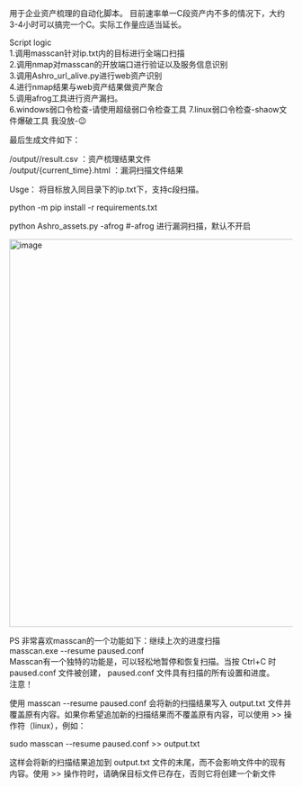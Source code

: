 用于企业资产梳理的自动化脚本。 目前速率单一C段资产内不多的情况下，大约3-4小时可以搞完一个C。实际工作量应适当延长。

Script logic<br>
  1.调用masscan针对ip.txt内的目标进行全端口扫描<br>
  2.调用nmap对masscan的开放端口进行验证以及服务信息识别<br>
  3.调用Ashro_url_alive.py进行web资产识别<br>
  4.进行nmap结果与web资产结果做资产聚合<br>
  5.调用afrog工具进行资产漏扫。<br>
  6.windows弱口令检查-请使用超级弱口令检查工具
  7.linux弱口令检查-shaow文件爆破工具 我没放-😉

最后生成文件如下：

  /output//result.csv          ：资产梳理结果文件<br>
  /output/{current_time}.html  ：漏洞扫描文件结果<br>
  

Usge： 
  将目标放入同目录下的ip.txt下，支持c段扫描。

  python -m pip install -r requirements.txt
  
  python Ashro_assets.py  -afrog      #-afrog 进行漏洞扫描，默认不开启

  <img width="689" alt="image" src="https://github.com/Ashro-one/Ashro_assets/assets/49979071/9e246301-c8ff-4b6e-8439-f85f56cf3eac">















PS
非常喜欢masscan的一个功能如下：继续上次的进度扫描<br>
masscan.exe --resume paused.conf<br>
Masscan有一个独特的功能是，可以轻松地暂停和恢复扫描。当按 Ctrl+C 时 paused.conf 文件被创建， paused.conf 文件具有扫描的所有设置和进度。<br>
注意！

使用 masscan --resume paused.conf 会将新的扫描结果写入 output.txt 文件并覆盖原有内容。如果你希望追加新的扫描结果而不覆盖原有内容，可以使用 >> 操作符（linux），例如：

sudo masscan --resume paused.conf >> output.txt

这样会将新的扫描结果追加到 output.txt 文件的末尾，而不会影响文件中的现有内容。使用 >> 操作符时，请确保目标文件已存在，否则它将创建一个新文件

